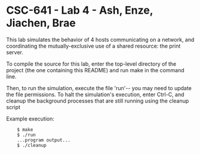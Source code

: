 CSC-641 - Lab 4 - Ash, Enze, Jiachen, Brae
===========================

This lab simulates the behavior of 4 hosts communicating on a network, and coordinating the mutually-exclusive use
of a shared resource: the print server.

To compile the source for this lab, enter the top-level directory of the project (the one containing this README)
and run make in the command line.

Then, to run the simulation, execute the file 'run'-- you may need to update the file permissions. To halt the
simulation's execution, enter Ctrl-C, and cleanup the background processes that are still running using the cleanup script

Example execution:

```
	$ make
	$ ./run
	...program output...
	$ ./cleanup
```


